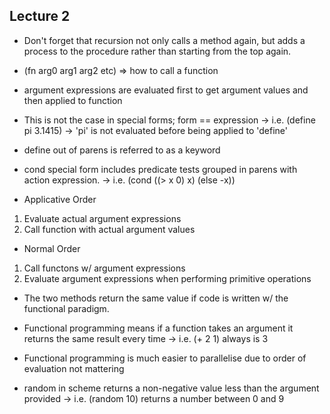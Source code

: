 ## Lecture 2

* Don't forget that recursion not only calls a method again, but adds a process to the procedure rather than starting from the top again.
* (fn arg0 arg1 arg2 etc) => how to call a function
* argument expressions are evaluated first to get argument values and then applied to function

* This is not the case in special forms; form == expression
  -> i.e. (define pi 3.1415)
  -> 'pi' is not evaluated before being applied to 'define'

* define out of parens is referred to as a keyword
* cond special form includes predicate tests grouped in parens with action expression.
  -> i.e. (cond
		((> x 0) x)
		(else -x))

* Applicative Order
1. Evaluate actual argument expressions
2. Call function with actual argument values

* Normal Order
1. Call functons w/ argument expressions
2. Evaluate argument expressions when performing primitive operations

* The two methods return the same value if code is written w/ the functional paradigm.

* Functional programming means if a function takes an argument it returns the same result every time
  -> i.e. (+ 2 1) always is 3

* Functional programming is much easier to parallelise due to order of evaluation not mattering
* random in scheme returns a non-negative value less than the argument provided
  -> i.e. (random 10) returns a number between 0 and 9
  